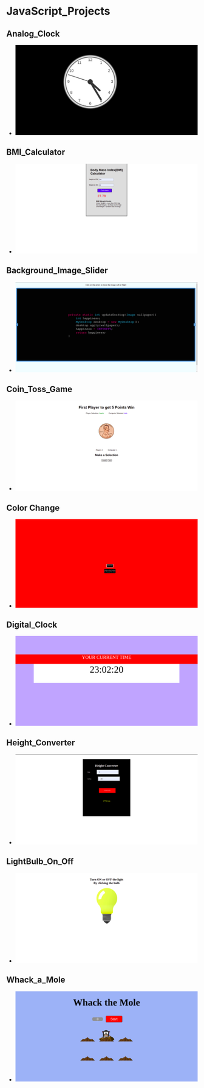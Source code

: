 # JavaScript_Projects

## Analog_Clock
- <img src = "Analog_Clock/image/Analog_Clock.png" alt = "Analog_Clock Photo">

## BMI_Calculator
- <img src = "BMI_Calculator/photo/BMI_Calculator.png" alt = "BMI_Calculator Photo">

## Background_Image_Slider
- <img src = "Background_Image_Slider/img/background_image_slider.png" alt = "Background_Image_Slider Photo">

## Coin_Toss_Game
- <img src = "Coin_Toss_Game/images/Coin_Toss_Game.png" alt = "Coin_Toss_Game Photo">

## Color Change
- <img src = "Color Change/photo/color_change.png" alt = "Color_Change Photo">

## Digital_Clock
- <img src = "Digital_Clock/image/Digital_Clock.png" alt = "Digital_Clock Photo">

## Height_Converter
- <img src = "Height_Converter/image/Height_Converter.png" alt = "Height_Converter Photo">

## LightBulb_On_Off
- <img src = "LightBulb_On_Off/image/LightBulb_On.png" alt = "LightBulb_On Photo">

## Whack_a_Mole
- <img src = "Whack_a_Mole/image/Whack_a_Mole.png" alt = "Whack_a_Mole Photo">
